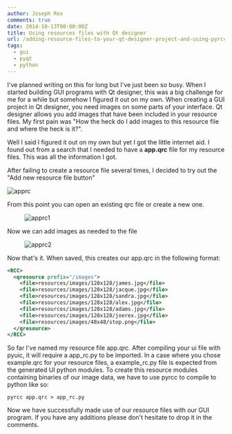 ```yaml
---
author: Joseph Rex
comments: true
date: 2014-10-13T00:00:00Z
title: Using resources files with Qt designer
url: /adding-resource-files-to-your-qt-designer-project-and-using-pyrcc-with-python/
tags:
  - gui
  - pyqt
  - python
---
```


I've planned writing on this for long but I've just been so busy. When I started building GUI programs with Qt designer, this was a big challenge for me for a while but somehow I figured it out on my own.
When creating a GUI project in Qt designer, you need images on some parts of your interface. Qt designer allows you add images that have been included in your resource files. My first pain was "How the heck do I add images to this resource file and where the heck is it?".
<!--more-->

Well I said I figured it out on my own but yet I got the little internet aid. I found out from a search that I needed to have a **app.qrc** file for my resource files. This was all the information I got.

After failing to create a resource file several times, I decided to try out the "Add new resource file button"

![apprc](https://res.cloudinary.com/strich/image/upload/v1497715921/apprc_q6mqse.png)

From this point you can open an existing qrc file or create a new one.

<figure>
<img src="https://res.cloudinary.com/strich/image/upload/v1497715924/apprc1_nsb5kn.png" alt="apprc1" class="image">
</figure>

Now we can add images as needed to the file

<figure>
<img src="https://res.cloudinary.com/strich/image/upload/v1497715926/apprc2_f2ujxx.png" alt="apprc2" class="image">
</figure>

Now that's it. When saved, this creates our app.qrc in the following format:

```xml
<RCC>
  <qresource prefix="/images">
    <file>resources/images/128x128/james.jpg</file>
    <file>resources/images/128x128/jacque.jpg</file>
    <file>resources/images/128x128/sandra.jpg</file>
    <file>resources/images/128x128/alex.jpg</file>
    <file>resources/images/128x128/adams.jpg</file>
    <file>resources/images/128x128/joerex.jpg</file>
    <file>resources/images/48x48/stop.png</file>
  </qresource>
</RCC>
```

So far I've named my resource file app.qrc. After compiling your ui file with pyuic, it will require a app\_rc.py to be imported. In a case where you chose example.qrc for your resource files, a example\_rc.py file is expected from the generated UI python modules. To create this resource modules containing binaries of our image data, we have to use pyrcc to compile to python like so:

```
pyrcc app.qrc > app_rc.py
```

Now we have successfully made use of our resource files with our GUI program. If you have any additions please don't hesitate to drop it in the comments.
